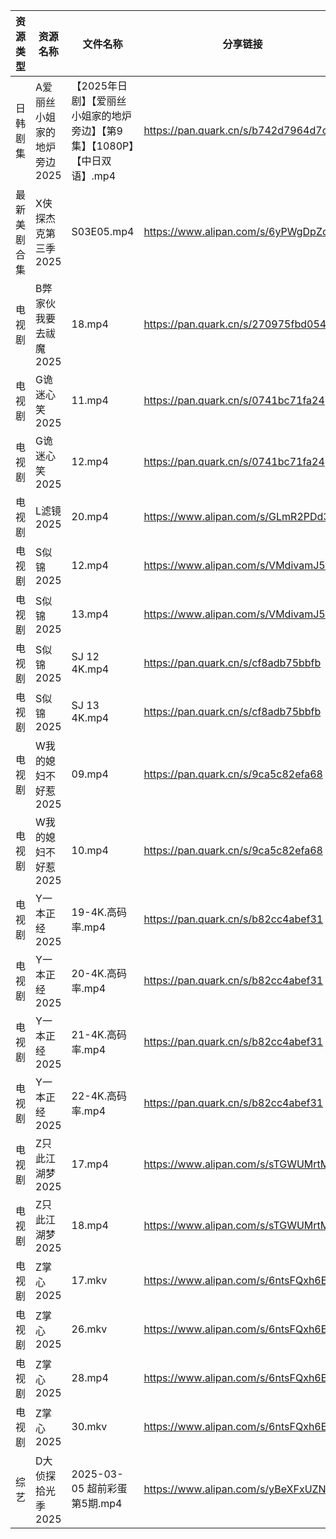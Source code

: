 | 资源类型   | 资源名称             | 文件名称                                         | 分享链接                                 | 更新时间                |
| ------ | ---------------- | -------------------------------------------- | ------------------------------------ | ------------------- |
| 日韩剧集   | A爱丽丝小姐家的地炉旁边2025 | 【2025年日剧】【爱丽丝小姐家的地炉旁边】【第9集】【1080P】【中日双语】.mp4 | https://pan.quark.cn/s/b742d7964d7c  | 2025-03-06 16:20:40 |
| 最新美剧合集 | X侠探杰克第三季2025     | S03E05.mp4                                   | https://www.alipan.com/s/6yPWgDpZc5Z | 2025-03-06 18:07:14 |
| 电视剧    | B弊家伙我要去祓魔2025    | 18.mp4                                       | https://pan.quark.cn/s/270975fbd054  | 2025-03-06 16:21:07 |
| 电视剧    | G诡迷心笑2025        | 11.mp4                                       | https://pan.quark.cn/s/0741bc71fa24  | 2025-03-06 16:22:08 |
| 电视剧    | G诡迷心笑2025        | 12.mp4                                       | https://pan.quark.cn/s/0741bc71fa24  | 2025-03-06 16:22:13 |
| 电视剧    | L滤镜2025          | 20.mp4                                       | https://www.alipan.com/s/GLmR2PDd3Kv | 2025-03-06 19:06:08 |
| 电视剧    | S似锦2025          | 12.mp4                                       | https://www.alipan.com/s/VMdivamJ5t3 | 2025-03-06 08:06:53 |
| 电视剧    | S似锦2025          | 13.mp4                                       | https://www.alipan.com/s/VMdivamJ5t3 | 2025-03-06 08:06:53 |
| 电视剧    | S似锦2025          | SJ 12 4K.mp4                                 | https://pan.quark.cn/s/cf8adb75bbfb  | 2025-03-06 16:25:08 |
| 电视剧    | S似锦2025          | SJ 13 4K.mp4                                 | https://pan.quark.cn/s/cf8adb75bbfb  | 2025-03-06 16:25:04 |
| 电视剧    | W我的媳妇不好惹2025     | 09.mp4                                       | https://pan.quark.cn/s/9ca5c82efa68  | 2025-03-06 16:26:06 |
| 电视剧    | W我的媳妇不好惹2025     | 10.mp4                                       | https://pan.quark.cn/s/9ca5c82efa68  | 2025-03-06 16:26:10 |
| 电视剧    | Y一本正经2025        | 19-4K.高码率.mp4                                | https://pan.quark.cn/s/b82cc4abef31  | 2025-03-06 16:27:22 |
| 电视剧    | Y一本正经2025        | 20-4K.高码率.mp4                                | https://pan.quark.cn/s/b82cc4abef31  | 2025-03-06 16:27:34 |
| 电视剧    | Y一本正经2025        | 21-4K.高码率.mp4                                | https://pan.quark.cn/s/b82cc4abef31  | 2025-03-06 16:27:38 |
| 电视剧    | Y一本正经2025        | 22-4K.高码率.mp4                                | https://pan.quark.cn/s/b82cc4abef31  | 2025-03-06 16:27:31 |
| 电视剧    | Z只此江湖梦2025       | 17.mp4                                       | https://www.alipan.com/s/sTGWUMrtMjb | 2025-03-06 19:07:29 |
| 电视剧    | Z只此江湖梦2025       | 18.mp4                                       | https://www.alipan.com/s/sTGWUMrtMjb | 2025-03-06 19:07:29 |
| 电视剧    | Z掌心2025          | 17.mkv                                       | https://www.alipan.com/s/6ntsFQxh6Eo | 2025-03-06 08:07:37 |
| 电视剧    | Z掌心2025          | 26.mkv                                       | https://www.alipan.com/s/6ntsFQxh6Eo | 2025-03-06 08:07:37 |
| 电视剧    | Z掌心2025          | 28.mp4                                       | https://www.alipan.com/s/6ntsFQxh6Eo | 2025-03-06 08:07:37 |
| 电视剧    | Z掌心2025          | 30.mkv                                       | https://www.alipan.com/s/6ntsFQxh6Eo | 2025-03-06 08:07:36 |
| 综艺     | D大侦探拾光季2025      | 2025-03-05 超前彩蛋第5期.mp4                       | https://www.alipan.com/s/yBeXFxUZNbB | 2025-03-06 08:08:00 |
